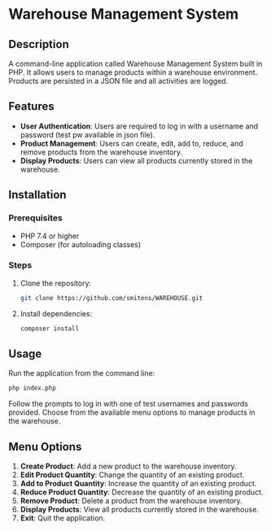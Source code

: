 # Warehouse Management System

## Description
A command-line application called Warehouse Management System built in PHP. It allows users to manage products within a warehouse environment. Products are persisted in a JSON file and all activities are logged.

## Features
- **User Authentication**: Users are required to log in with a username and password (test pw available in json file).
- **Product Management**: Users can create, edit, add to, reduce, and remove products from the warehouse inventory.
- **Display Products**: Users can view all products currently stored in the warehouse.

## Installation

### Prerequisites
- PHP 7.4 or higher
- Composer (for autoloading classes)

### Steps
1. Clone the repository:
    ```sh
    git clone https://github.com/smitens/WAREHOUSE.git
    ```

2. Install dependencies:
    ```sh
    composer install
    ```

## Usage
Run the application from the command line:

```sh
php index.php
```
Follow the prompts to log in with one of test usernames and passwords provided. 
Choose from the available menu options to manage products in the warehouse.

## Menu Options

1. **Create Product**: Add a new product to the warehouse inventory.
2. **Edit Product Quantity**: Change the quantity of an existing product.
3. **Add to Product Quantity**: Increase the quantity of an existing product.
4. **Reduce Product Quantity**: Decrease the quantity of an existing product.
5. **Remove Product**: Delete a product from the warehouse inventory.
6. **Display Products**: View all products currently stored in the warehouse.
7. **Exit**: Quit the application.